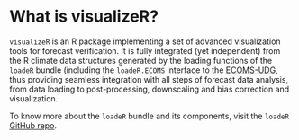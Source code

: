 # What is visualizeR?

`visualizeR` is an R package implementing a set of advanced visualization tools for forecast verification. It is fully integrated (yet independent) from the R climate data structures generated by the loading functions of the `loadeR` bundle (including the `loadeR.ECOMS` interface to the [ECOMS-UDG](https://meteo.unican.es/trac/wiki/udg/ecoms), thus providing seamless integration with all steps of forecast data analysis, from data loading to post-processing, downscaling and bias correction and visualization.

To know more about the `loadeR` bundle and its components, visit the `loadeR` [GitHub repo](https://github.com/SantanderMetGroup/loadeR).



